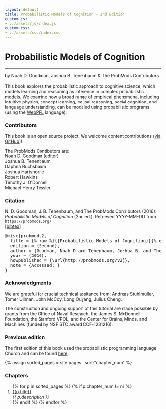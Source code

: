 ```yaml
---
layout: default
title: Probabilistic Models of Cognition - 2nd Edition
custom_js:
- ../assets/js/index.js
custom_css:
- ../assets/css/index.css
---
```


<div id="header">
  <h1 id='title'>Probabilistic Models of Cognition</h1>
  <hr class='edition' />
  <span class="authors">by Noah D. Goodman, Joshua B. Tenenbaum <span class='ampersand'>&amp;</span> The ProbMods Contributors</span>
</div>

<br />
This book explores the probabilistic approach to cognitive science, which models learning and reasoning as inference in complex probabilistic models.
We examine how a broad range of empirical phenomena, including intuitive physics, concept learning, causal reasoning, social cognition, and language understanding, can be modeled using probabilistic programs (using the <a href='http://webppl.org'>WebPPL</a> language).

<div id='left'>

<h3>Contributors</h3>
<p>This book is an open source project. We welcome content contributions (<a href='https://github.com/probmods/probmods2'>via GitHub</a>)!</p>
<p>The ProbMods Contibutors are:<br/>
Noah D. Goodman (editor)<br/>
Joshua B. Tenenbaum<br/>
Daphna Buchsbaum<br/>
Joshua Hartshorne<br/>
Robert Hawkins<br/>
Timothy J. O’Donnell<br/>
Michael Henry Tessler<br/>
</p>

<h3>Citation</h3>
N. D. Goodman, J. B. Tenenbaum, and The ProbMods Contributors (2016). <i>Probabilistic Models of Cognition</i> (2nd ed.). Retrieved <span class="date">YYYY-MM-DD</span> from <code>https://probmods.org/</code><br /><a id="toggle-bibtex" href="#">[bibtex]</a>

<pre id="bibtex">
@misc{probmods2,
  title = {% raw %}{{Probabilistic Models of Cognition}}{% endraw %},
  edition = {Second},
  author = {Goodman, Noah D and Tenenbaum, Joshua B. and The ProbMods Contributors},
  year = {2016},
  howpublished = {\url{http://probmods.org/v2}},
  note = {Accessed: <span class="date"></span>}
}
</pre>

<h3>Acknowledgments</h3>

<p>We are grateful for crucial technical assitance from: Andreas Stuhlm&uuml;ller, Tomer Ullman, John McCoy, Long Ouyang, Julius Cheng.</p>

<p>The construction and ongoing support of this tutorial are made possible by grants from the Office of Naval Research, the James S. McDonnell Foundation, the Stanford VPOL, and the Center for Brains, Minds, and Machines (funded by NSF STC award CCF-1231216).</p>

<h3>Previous edition</h3>

The first edition of this book used the probabilistic programming language Church and can be found <a href="http://v1.probmods.org">here</a>.

</div>

{% assign sorted_pages = site.pages | sort:"chapter_num" %}

<div id="right">

<h3>Chapters</h3>
 
<ol>
{% for p in sorted_pages %}
      {% if p.chapter_num != nil %}
        <li><a href="{{ site.baseurl }}{{ p.url }}">{{p.title}}</a><br />
        <em>{{ p.description }}</em>
        </li>
      {% endif %}
{% endfor %}
</ol>


</div>
